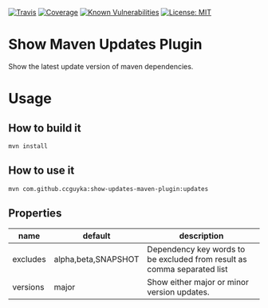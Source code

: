 [![Travis](https://img.shields.io/travis/ccguyka/show-updates-maven-plugin.svg?style=flat-square)](https://travis-ci.org/ccguyka/show-updates-maven-plugin)
[![Coverage](https://img.shields.io/coveralls/github/ccguyka/show-updates-maven-plugin.svg?style=flat-square)](https://coveralls.io/github/ccguyka/show-updates-maven-plugin)
[![Known Vulnerabilities](https://snyk.io/test/github/ccguyka/show-updates-maven-plugin/badge.svg?style=flat-square)](https://snyk.io/test/github/ccguyka/show-updates-maven-plugin)
[![License: MIT](https://img.shields.io/badge/License-MIT-yellow.svg?style=flat-square)](https://opensource.org/licenses/MIT)

# Show Maven Updates Plugin

Show the latest update version of maven dependencies.

# Usage

## How to build it

```
mvn install
```

## How to use it

```
mvn com.github.ccguyka:show-updates-maven-plugin:updates
```

## Properties

| name     | default             | description                                                             |
|----------|---------------------|-------------------------------------------------------------------------|
| excludes | alpha,beta,SNAPSHOT | Dependency key words to be excluded from result as comma separated list |
| versions | major               | Show either major or minor version updates.                             |
